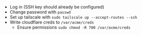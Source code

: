 - Log in (SSH key should already be configured)
- Change password with `passwd`
- Set up tailscale with `sudo tailscale up --accept-routes --ssh`
- Write cloudflare creds to `/var/acme/creds`
  - Ensure permissions `sudo chmod -R 700 /var/acme/creds`
